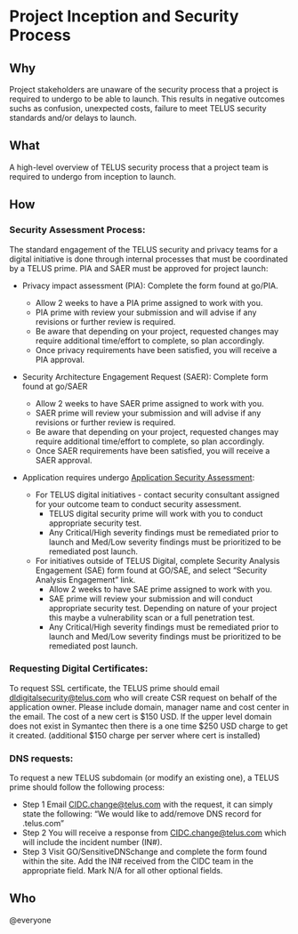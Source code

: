 # Project Inception and Security Process

## Why

Project stakeholders are unaware of the security process that a project is required to undergo to be able to launch. This results in negative outcomes suchs as confusion, unexpected costs, failure to meet TELUS security standards and/or delays to launch.

## What

A high-level overview of TELUS security process that a project team is required to undergo from inception to launch.

## How

### Security Assessment Process:

The standard engagement of the TELUS security and privacy teams for a digital initiative is done through internal processes that must be coordinated by a TELUS prime. PIA and SAER must be approved for project launch:

- Privacy impact assessment (PIA): Complete the form found at go/PIA. 
  - Allow 2 weeks to have a PIA prime assigned to work with you.
  - PIA prime with review your submission and will advise if any revisions or further review is required.
  - Be aware that depending on your project, requested changes may require additional time/effort to complete, so plan accordingly.
  - Once privacy requirements have been satisfied, you will receive a PIA approval.
 
- Security Architecture  Engagement Request (SAER): Complete form found at go/SAER
  - Allow 2 weeks to have SAER prime assigned to work with you.
  - SAER prime will review your submission and will advise if any revisions or further review is required.
  - Be aware that depending on your project, requested changes may require additional time/effort to complete, so plan accordingly.
  - Once SAER requirements have been satisfied, you will receive a SAER approval.

- Application requires undergo [Application Security Assessment](app-sec-testing.md):
  - For TELUS digital initiatives - contact security consultant assigned for your outcome team to conduct security assessment.
    - TELUS digital security prime will work with you to conduct appropriate security test.
    - Any Critical/High severity findings must be remediated prior to launch and Med/Low severity findings must be prioritized to be remediated post launch.
  - For initiatives outside of TELUS Digital, complete Security Analysis Engagement (SAE) form found at GO/SAE, and select “Security Analysis Engagement” link.
    - Allow 2 weeks to have SAE prime assigned to work with you.
    - SAE prime will review your submission and will conduct appropriate security test. Depending on nature of your project this maybe a vulnerability scan or a full penetration test.
    - Any Critical/High severity findings must be remediated prior to launch and Med/Low severity findings must be prioritized to be remediated post launch.

### Requesting Digital Certificates:
To request SSL certificate, the TELUS prime should email dldigitalsecurity@telus.com who will create CSR request on behalf of the application owner. Please include domain, manager name and cost center in the email. The cost of a new cert is $150 USD. If the upper level domain does not exist in Symantec then there is a one time $250 USD charge to get it created.
(additional $150 charge per server where cert is installed)

### DNS requests:

To request a new TELUS subdomain (or modify an existing one), a TELUS prime should follow the following process:
- Step 1
Email CIDC.change@telus.com with the request, it can simply state the following:
“We would like to add/remove DNS record for <domain>.telus.com”
- Step 2
You will receive a response from CIDC.change@telus.com which will include the incident number (IN#).
- Step 3
Visit GO/SensitiveDNSchange and complete the form found within the site. Add the IN# received from the CIDC team in the appropriate field. Mark N/A for all other optional fields.

## Who

@everyone
